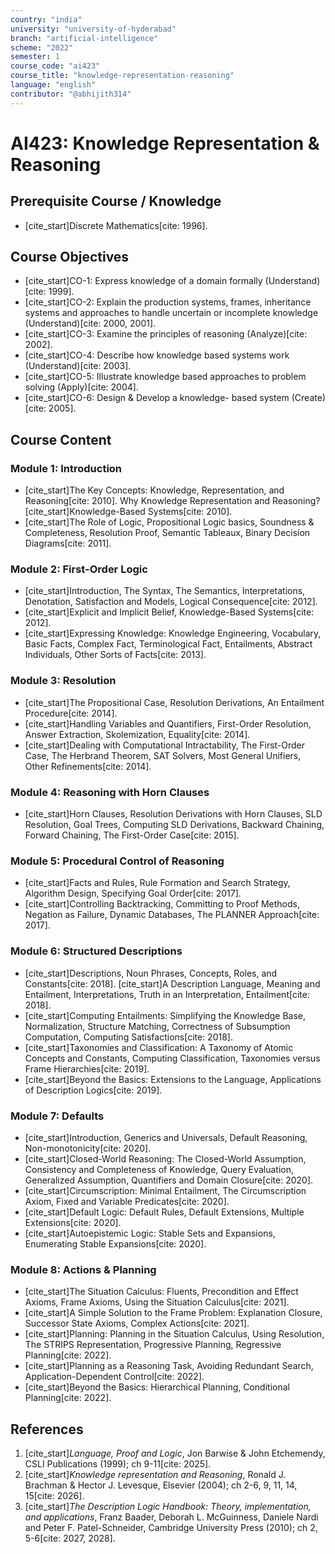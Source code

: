 ```yaml
---
country: "india"
university: "university-of-hyderabad"
branch: "artificial-intelligence"
scheme: "2022"
semester: 1
course_code: "ai423"
course_title: "knowledge-representation-reasoning"
language: "english"
contributor: "@abhijith314"
---
```


# AI423: Knowledge Representation & Reasoning

## Prerequisite Course / Knowledge
* [cite_start]Discrete Mathematics[cite: 1996].

## Course Objectives
* [cite_start]CO-1: Express knowledge of a domain formally (Understand)[cite: 1999].
* [cite_start]CO-2: Explain the production systems, frames, inheritance systems and approaches to handle uncertain or incomplete knowledge (Understand)[cite: 2000, 2001].
* [cite_start]CO-3: Examine the principles of reasoning (Analyze)[cite: 2002].
* [cite_start]CO-4: Describe how knowledge based systems work (Understand)[cite: 2003].
* [cite_start]CO-5: Illustrate knowledge based approaches to problem solving (Apply)[cite: 2004].
* [cite_start]CO-6: Design & Develop a knowledge- based system (Create)[cite: 2005].

## Course Content

### Module 1: Introduction
* [cite_start]The Key Concepts: Knowledge, Representation, and Reasoning[cite: 2010]. Why Knowledge Representation and Reasoning? [cite_start]Knowledge-Based Systems[cite: 2010].
* [cite_start]The Role of Logic, Propositional Logic basics, Soundness & Completeness, Resolution Proof, Semantic Tableaux, Binary Decision Diagrams[cite: 2011].

### Module 2: First-Order Logic
* [cite_start]Introduction, The Syntax, The Semantics, Interpretations, Denotation, Satisfaction and Models, Logical Consequence[cite: 2012].
* [cite_start]Explicit and Implicit Belief, Knowledge-Based Systems[cite: 2012].
* [cite_start]Expressing Knowledge: Knowledge Engineering, Vocabulary, Basic Facts, Complex Fact, Terminological Fact, Entailments, Abstract Individuals, Other Sorts of Facts[cite: 2013].

### Module 3: Resolution
* [cite_start]The Propositional Case, Resolution Derivations, An Entailment Procedure[cite: 2014].
* [cite_start]Handling Variables and Quantifiers, First-Order Resolution, Answer Extraction, Skolemization, Equality[cite: 2014].
* [cite_start]Dealing with Computational Intractability, The First-Order Case, The Herbrand Theorem, SAT Solvers, Most General Unifiers, Other Refinements[cite: 2014].

### Module 4: Reasoning with Horn Clauses
* [cite_start]Horn Clauses, Resolution Derivations with Horn Clauses, SLD Resolution, Goal Trees, Computing SLD Derivations, Backward Chaining, Forward Chaining, The First-Order Case[cite: 2015].

### Module 5: Procedural Control of Reasoning
* [cite_start]Facts and Rules, Rule Formation and Search Strategy, Algorithm Design, Specifying Goal Order[cite: 2017].
* [cite_start]Controlling Backtracking, Committing to Proof Methods, Negation as Failure, Dynamic Databases, The PLANNER Approach[cite: 2017].

### Module 6: Structured Descriptions
* [cite_start]Descriptions, Noun Phrases, Concepts, Roles, and Constants[cite: 2018]. [cite_start]A Description Language, Meaning and Entailment, Interpretations, Truth in an Interpretation, Entailment[cite: 2018].
* [cite_start]Computing Entailments: Simplifying the Knowledge Base, Normalization, Structure Matching, Correctness of Subsumption Computation, Computing Satisfactions[cite: 2018].
* [cite_start]Taxonomies and Classification: A Taxonomy of Atomic Concepts and Constants, Computing Classification, Taxonomies versus Frame Hierarchies[cite: 2019].
* [cite_start]Beyond the Basics: Extensions to the Language, Applications of Description Logics[cite: 2019].

### Module 7: Defaults
* [cite_start]Introduction, Generics and Universals, Default Reasoning, Non-monotonicity[cite: 2020].
* [cite_start]Closed-World Reasoning: The Closed-World Assumption, Consistency and Completeness of Knowledge, Query Evaluation, Generalized Assumption, Quantifiers and Domain Closure[cite: 2020].
* [cite_start]Circumscription: Minimal Entailment, The Circumscription Axiom, Fixed and Variable Predicates[cite: 2020].
* [cite_start]Default Logic: Default Rules, Default Extensions, Multiple Extensions[cite: 2020].
* [cite_start]Autoepistemic Logic: Stable Sets and Expansions, Enumerating Stable Expansions[cite: 2020].

### Module 8: Actions & Planning
* [cite_start]The Situation Calculus: Fluents, Precondition and Effect Axioms, Frame Axioms, Using the Situation Calculus[cite: 2021].
* [cite_start]A Simple Solution to the Frame Problem: Explanation Closure, Successor State Axioms, Complex Actions[cite: 2021].
* [cite_start]Planning: Planning in the Situation Calculus, Using Resolution, The STRIPS Representation, Progressive Planning, Regressive Planning[cite: 2022].
* [cite_start]Planning as a Reasoning Task, Avoiding Redundant Search, Application-Dependent Control[cite: 2022].
* [cite_start]Beyond the Basics: Hierarchical Planning, Conditional Planning[cite: 2022].

## References
1.  [cite_start]*Language, Proof and Logic*, Jon Barwise & John Etchemendy, CSLI Publications (1999); ch 9-11[cite: 2025].
2.  [cite_start]*Knowledge representation and Reasoning*, Ronald J. Brachman & Hector J. Levesque, Elsevier (2004); ch 2-6, 9, 11, 14, 15[cite: 2026].
3.  [cite_start]*The Description Logic Handbook: Theory, implementation, and applications*, Franz Baader, Deborah L. McGuinness, Daniele Nardi and Peter F. Patel-Schneider, Cambridge University Press (2010); ch 2, 5-6[cite: 2027, 2028].